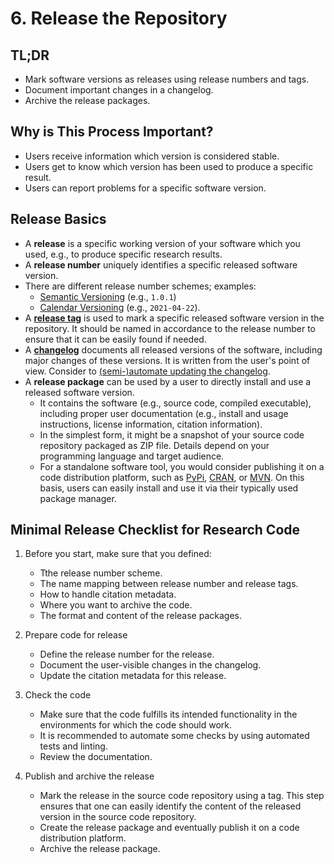 # 6. Release the Repository

## TL;DR

- Mark software versions as releases using release numbers and tags.
- Document important changes in a changelog.
- Archive the release packages.

## Why is This Process Important?

- Users receive information which version is considered stable.
- Users get to know which version has been used to produce a specific result.
- Users can report problems for a specific software version.

## Release Basics

- A __release__ is a specific working version of your software which you used, e.g., to produce specific research results.
- A __release number__ uniquely identifies a specific released software version.
- There are different release number schemes; examples:
  - [Semantic Versioning](https://semver.org) (e.g., `1.0.1`)
  - [Calendar Versioning](https://calver.org) (e.g., `2021-04-22`).
- A [__release tag__](https://git-scm.com/book/en/v2/Git-Basics-Tagging) is used to mark a specific released software version in the repository.
It should be named in accordance to the release number to ensure that it can be easily found if needed.
- A [__changelog__](https://keepachangelog.com/en/1.1.0/) documents all released versions of the software, including major changes of these versions.
It is written from the user's point of view.
Consider to [(semi-)automate updating the changelog](https://dev.to/devsatasurion/automate-changelogs-to-ease-your-release-282).
- A __release package__ can be used by a user to directly install and use a released software version.
  - It contains the software (e.g., source code, compiled executable), including proper user documentation (e.g., install and usage instructions, license information, citation information).
  - In the simplest form, it might be a snapshot of your source code repository packaged as ZIP file.
  Details depend on your programming language and target audience.
  - For a standalone software tool, you would consider publishing it on a code distribution platform, such as [PyPi](https://pypi.org), [CRAN](https://cran.r-project.org), or [MVN](https://mvnrepository.com).
  On this basis, users can easily install and use it via their typically used package manager.

## Minimal Release Checklist for Research Code

1. Before you start, make sure that you defined:

   - Tthe release number scheme.
   - The name mapping between release number and release tags.
   - How to handle citation metadata.
   - Where you want to archive the code.
   - The format and content of the release packages.

2. Prepare code for release

   - Define the release number for the release.
   - Document the user-visible changes in the changelog.
   - Update the citation metadata for this release.

3. Check the code

   - Make sure that the code fulfills its intended functionality in the environments for which the code should work.
   - It is recommended to automate some checks by using automated tests and linting.
   - Review the documentation.

4. Publish and archive the release

   - Mark the release in the source code repository using a tag.
   This step ensures that one can easily identify the content of the released version in the source code repository.
   - Create the release package and eventually publish it on a code distribution platform.
   - Archive the release package.

